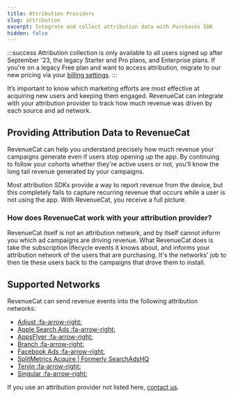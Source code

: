 ```yaml
---
title: Attribution Providers
slug: attribution
excerpt: Integrate and collect attribution data with Purchases SDK
hidden: false
---
```


:::success
Attribution collection is only available to all users signed up after September '23, the legacy Starter and Pro plans, and Enterprise plans. If you're on a legacy Free plan and want to access attribution, migrate to our new pricing via your [billing settings](https://app.revenuecat.com/settings/billing).
:::

It’s important to know which marketing efforts are most effective at acquiring new users and keeping them engaged. RevenueCat can integrate with your attribution provider to track how much revenue was driven by each source and ad network.

## Providing Attribution Data to RevenueCat

RevenueCat can help you understand precisely how much revenue your campaigns generate even if users stop opening up the app. By continuing to follow your cohorts whether they're active users or not, you'll know the long tail revenue generated by your campaigns.

Most attribution SDKs provide a way to report revenue from the device, but this completely fails to capture recurring revenue that occurs while a user is not using the app. With RevenueCat, you receive a full picture.

### How does RevenueCat work with your attribution provider?

RevenueCat itself is not an attribution network, and by itself cannot inform you which ad campaigns are driving revenue. What RevenueCat does is take the subscription lifecycle events it knows about, and informs your attribution network of the users that are purchasing. It's the networks' job to then tie these users back to the campaigns that drove them to install.

## Supported Networks

RevenueCat can send revenue events into the following attribution networks:

- [Adjust :fa-arrow-right:](/docs/integrations/attribution/adjust)
- [Apple Search Ads :fa-arrow-right:](/docs/integrations/attribution/apple-search-ads)
- [AppsFlyer :fa-arrow-right:](/docs/integrations/attribution/appsflyer)
- [Branch :fa-arrow-right:](/docs/integrations/attribution/branch)
- [Facebook Ads :fa-arrow-right:](/docs/integrations/attribution/facebook-ads)
- [SplitMetrics Acquire | Formerly SearchAdsHQ](/docs/integrations/attribution/splitmetrics-acquire)
- [Tenjin :fa-arrow-right:](/docs/integrations/attribution/tenjin)
- [Singular :fa-arrow-right:](/docs/integrations/attribution/singular)

If you use an attribution provider not listed here, [contact us](https://www.revenuecat.com/contact).
